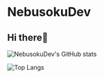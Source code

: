 ﻿# NebusokuDev

## Hi there👋

![NebusokuDev's GitHub stats](https://github-readme-stats.vercel.app/api?username=NebusokuDev&theme=panda&show_icons=true)

![Top Langs](https://github-readme-stats.vercel.app/api/top-langs/?username=NebusokuDev&theme=panda&show_icons=true&layout=compact)
